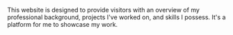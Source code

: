 This website is designed to provide visitors with an overview of my professional background, projects I've worked on, and skills I possess. It's a platform for me to showcase my work.
